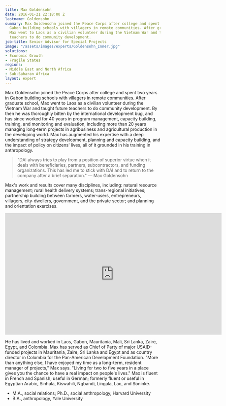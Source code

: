 ```yaml
---
title: Max Goldensohn
date: 2016-01-21 22:18:00 Z
lastname: Goldensohn
summary: Max Goldensohn joined the Peace Corps after college and spent two years in
  Gabon building schools with villagers in remote communities. After graduate school,
  Max went to Laos as a civilian volunteer during the Vietnam War and taught future
  teachers to do community development.
job-title: Senior Advisor for Special Projects
image: "/assets/images/experts/Goldensohn_Inner.jpg"
solutions:
- Economic Growth
- Fragile States
regions:
- Middle East and North Africa
- Sub-Saharan Africa
layout: expert
---
```


Max Goldensohn joined the Peace Corps after college and spent two years in Gabon building schools with villagers in remote communities. After graduate school, Max went to Laos as a civilian volunteer during the Vietnam War and taught future teachers to do community development. By then he was thoroughly bitten by the international development bug, and has since worked for 40 years in program management, capacity building, training, and monitoring and evaluation, including more than 20 years managing long-term projects in agribusiness and agricultural production in the developing world. Max has augmented his expertise with a deep understanding of strategy development, planning and capacity building, and the impact of policy on citizens' lives, all of it grounded in his training in anthropology.

>"DAI always tries to play from a position of superior virtue when it deals with beneficiaries, partners, subcontractors, and funding organizations. This has led me to stick with DAI and to return to the company after a brief separation." — Max Goldensohn

Max's work and results cover many disciplines, including: natural resource management; rural health delivery systems; trans-regional initiatives; partnership building between farmers, water-users, entrepreneurs, villagers, city-dwellers, government, and the private sector; and planning and orientation exercises.

<iframe allowfullscreen="" frameborder="0" height="395" mozallowfullscreen="" src="https://player.vimeo.com/video/38160870?title=0&amp;byline=0&amp;portrait=0&amp;loop=1" webkitallowfullscreen="" width="703"></iframe>

He has lived and worked in Laos, Gabon, Mauritania, Mali, Sri Lanka, Zaire, Egypt, and Colombia. Max has served as Chief of Party of major USAID-funded projects in Mauritania, Zaire, Sri Lanka and Egypt and as country director in Colombia for the Pan-American Development Foundation. "More than anything else, I have enjoyed my time as a long-term, resident manager of projects," Max says. "Living for two to five years in a place gives you the chance to have a real impact on people's lives." Max is fluent in French and Spanish; useful in German; formerly fluent or useful in Egyptian Arabic, Sinhala, Kiswahili, Ngbandi, Lingala, Lao, and Soninke.

* M.A., social relations; Ph.D., social anthropology, Harvard University
* B.A., anthropology, Yale University
